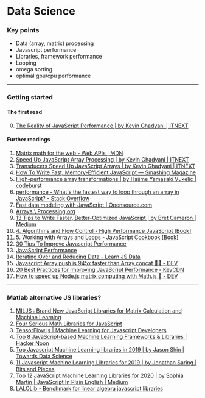 # Data Science

### Key points

- Data (array, matrix) processing  
- Javascript performance  
- Libraries, framework performance
- Looping  
- omega sorting  
- optimal gpu/cpu performance

---

### Getting started

#### The first read

0. [The Reality of JavaScript Performance \| by Kevin Ghadyani | ITNEXT](https://itnext.io/the-reality-of-javascript-performance-4ec9747882d3)

#### Further readings

1. [Matrix math for the web - Web APIs \| MDN](https://developer.mozilla.org/en-US/docs/Web/API/WebGL_API/Matrix_math_for_the_web)
2. [Speed Up JavaScript Array Processing \| by Kevin Ghadyani | ITNEXT](https://itnext.io/speed-up-javascript-array-processing-8d601c57bb0d)
3. [Transducers Speed Up JavaScript Arrays \| by Kevin Ghadyani | ITNEXT](https://itnext.io/using-transducers-to-speed-up-javascript-arrays-92677d000096)
4. [How To Write Fast, Memory-Efficient JavaScript — Smashing Magazine](https://www.smashingmagazine.com/2012/11/writing-fast-memory-efficient-javascript/)
5. [High-performance array transformations \| by Hajime Yamasaki Vukelic | codeburst](https://codeburst.io/high-performance-array-transformations-68aae138a5f2)
6. [performance - What's the fastest way to loop through an array in JavaScript? - Stack Overflow](https://stackoverflow.com/questions/5349425/whats-the-fastest-way-to-loop-through-an-array-in-javascript)
7. [Fast data modeling with JavaScript \| Opensource.com](https://opensource.com/article/20/5/data-modeling-javascript)
8. [Arrays \ Processing.org](https://processing.org/tutorials/arrays/)
9. [13 Tips to Write Faster, Better-Optimized JavaScript \| by Bret Cameron | Medium](https://medium.com/@bretcameron/13-tips-to-write-faster-better-optimized-javascript-dc1f9ab063d8)
10. [4. Algorithms and Flow Control - High Performance JavaScript [Book]](https://www.oreilly.com/library/view/high-performance-javascript/9781449382308/ch04.html)
11. [5. Working with Arrays and Loops - JavaScript Cookbook [Book]](https://www.oreilly.com/library/view/javascript-cookbook/9781449390211/ch05.html)
12. [30 Tips To Improve Javascript Performance](https://www.monitis.com/blog/30-tips-to-improve-javascript-performance/)
13. [JavaScript Performance](https://www.w3schools.com/js/js_performance.asp)
14. [Iterating Over and Reducing Data - Learn JS Data](http://learnjsdata.com/iterate_data.html)
15. [Javascript Array.push is 945x faster than Array.concat 🤯🤔 - DEV](https://dev.to/uilicious/javascript-array-push-is-945x-faster-than-array-concat-1oki)
16. [20 Best Practices for Improving JavaScript Performance - KeyCDN](https://www.keycdn.com/blog/javascript-performance)
17. [How to speed up Node.js matrix computing with Math.js 🌠 - DEV](https://dev.to/hoshiwarpsjs/how-to-speed-up-nodejs-matrix-computing-with-mathjs--3o68)

---

### Matlab alternative JS libraries?

1. [MILJS : Brand New JavaScript Libraries for Matrix Calculation and Machine Learning](https://www.researchgate.net/publication/272752232_MILJS_Brand_New_JavaScript_Libraries_for_Matrix_Calculation_and_Machine_Learning)
2. [Four Serious Math Libraries for JavaScript](https://smartbear.com/blog/test-and-monitor/four-serious-math-libraries-for-javascript/)
3. [TensorFlow.js \| Machine Learning for Javascript Developers](https://www.tensorflow.org/js)
4. [Top 8 JavaScript-based Machine Learning Frameworks & Libraries \| Hacker Noon](https://hackernoon.com/top-javascript-based-machine-learning-frameworks-and-libraries-lz92j32w4)
5. [Top Javascript Machine Learning libraries in 2019 \| by Jason Shin | Towards Data Science](https://towardsdatascience.com/top-javascript-machine-learning-libraries-in-2019-cb63b95bdd10)
6. [11 Javascript Machine Learning Libraries for 2019 \| by Jonathan Saring | Bits and Pieces](https://blog.bitsrc.io/11-javascript-machine-learning-libraries-to-use-in-your-app-c49772cca46c)
7. [Top 12 JavaScript Machine Learning Libraries for 2020 \| by Sophia Martin | JavaScript In Plain English | Medium](https://medium.com/javascript-in-plain-english/top-12-javascript-machine-learning-libraries-for-2020-8bec30ecfa58)
8. [LALOLib - Benchmark for linear algebra javascript libraries](https://mlweb.loria.fr/benchmark/index.html)


